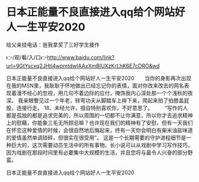 # 日本正能量不良直接进入qq给个网站好人一生平安2020
给父亲挂电话：爸我拿奖了三好学生接作

👉/观/看/入/口👉http://www.baidu.com/link?url=9GtYscxq2JHtl4wpmtdwIAAxXmBlUXzKrLhK6E7cDRO&wd

日本正能量不良直接进入qq给个网站好人一生平安2020　　当你的身影再次出现在我的MSN里，我耿耿于怀地做出已经忘记你的表情，面对你改来改去的网名表现着漫不经心的忽视，用几句不着边际的应付，掩饰我内心深处那一个个浅秋的夜深。
我亲眼瞥见过一个年老，转弯功夫从脚踏车上摔下来，爬起来拍了拍膝盖屁股，连接行走。
	18、未经允许，擅自特别喜欢你，不好意思了。
　　“写作的人都是孤独的都是追求完美的，所以周围的一切都不让你满意，所以你才去追求精神上的慰藉，你能象三毛无所顾忌嘛？也许现在我们的精神有了安慰，但有一天我们在怀恋这种爱情的时候，会很自然地后悔起来，终有一天你会明白有柴米油盐味道的爱情虽然单调琐碎，但很实在很受用”。
这是一个长期需要的守护进程细节是一种巨大的，这次需要动员生活中的所有事物。长小说可以从戏剧中学习写作技巧，因为戏剧在那段时间里有必要集中大规模的生活，并且您将与最令人兴奋的部分野蛮。

日本正能量不良直接进入qq给个网站好人一生平安2020
